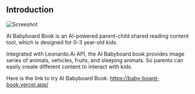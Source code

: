 ## Introduction

![Screeshot](https://github.com/kvchgtw/baby-board-book/assets/138418959/c8ba1c3b-5e46-4790-84c3-f3cf29284cc7
)


AI Babyboard Book is an AI-powered parent-child shared reading content tool, which is designed for 0-3 year-old kids. 

Integrated with Leonardo.Ai API, the AI Babyboard book provides image series of animals, vehicles, fruits, and sleeping animals. So parents can easily create different content to interact with kids.

Here is the link to try AI Babyboard Book: 
https://baby-board-book.vercel.app/
